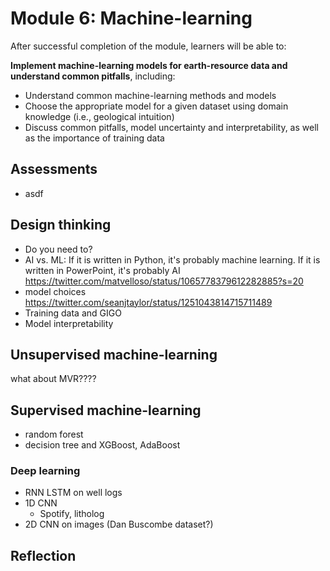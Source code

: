 # Module 6: Machine-learning

After successful completion of the module, learners will be able to:

**Implement machine-learning models for earth-resource data and understand common pitfalls**, including:
- Understand common machine-learning methods and models
- Choose the appropriate model for a given dataset using domain knowledge (i.e., geological intuition)
- Discuss common pitfalls, model uncertainty and interpretability, as well as the importance of training data

## Assessments
- asdf

## Design thinking
- Do you need to?
- AI vs. ML: If it is written in Python, it's probably machine learning. If it is written in PowerPoint, it's probably AI https://twitter.com/matvelloso/status/1065778379612282885?s=20
- model choices https://twitter.com/seanjtaylor/status/1251043814715711489
- Training data and GIGO
- Model interpretability

## Unsupervised machine-learning

what about MVR????

## Supervised machine-learning
- random forest
- decision tree and XGBoost, AdaBoost

### Deep learning
- RNN LSTM on well logs
- 1D CNN
  - Spotify, litholog
- 2D CNN on images (Dan Buscombe dataset?)

## Reflection
